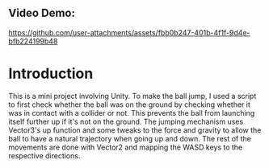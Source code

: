 ## Video Demo: 

https://github.com/user-attachments/assets/fbb0b247-401b-4f1f-9d4e-bfb224199b48

# Introduction

This is a mini project involving Unity. To make the ball jump, I used a script to first check whether the ball was on the ground by checking whether it was in contact with a collider or not. This prevents the ball from launching itself further up if it's not on the ground. 
The jumping mechanism uses Vector3's up function and some tweaks to the force and gravity to allow the ball to have a natural trajectory when going up and down. The rest of the movements are done with Vector2 and mapping the WASD keys to the respective directions. 
